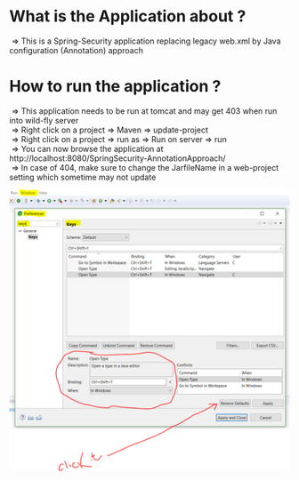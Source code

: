 # What is the Application about ? </br>
&nbsp;=> This is a Spring-Security application replacing legacy web.xml by Java configuration (Annotation) approach </br>

# How to run the application ? </br>
&nbsp;=> This application needs to be run at tomcat and may get 403 when run into wild-fly server </br>
&nbsp;=> Right click on a project => Maven => update-project</br>
&nbsp;=> Right click on a project => run as => Run on server => run </br>
&nbsp;=> You can now browse the application at http://localhost:8080/SpringSecurity-AnnotationApproach/ </br>
&nbsp;=> In case of 404, make sure to change the JarfileName in a web-project setting which sometime may not update</br>

![./docs/ServicePipeline.svg](./docs/What_to_do_if_ctrl+shift+t_does_not_work.PNG)
